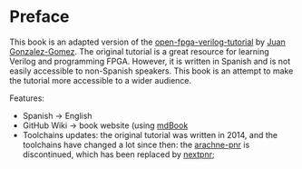 # Preface

This book is an adapted version of the [open-fpga-verilog-tutorial](https://github.com/Obijuan/open-fpga-verilog-tutorial) by [Juan Gonzalez-Gomez](https://github.com/Obijuan). The original tutorial is a great resource for learning Verilog and programming FPGA. However, it is written in Spanish and is not easily accessible to non-Spanish speakers. This book is an attempt to make the tutorial more accessible to a wider audience.

Features:

- Spanish -> English
- GitHub Wiki -> book website (using [mdBook](https://github.com/rust-lang/mdBook)
- Toolchains updates: the original tutorial was written in 2014, and the toolchains have changed a lot since then: the [arachne-pnr](https://github.com/YosysHQ/arachne-pnr) is discontinued, which has been replaced by [nextpnr](https://github.com/YosysHQ/nextpnr);
